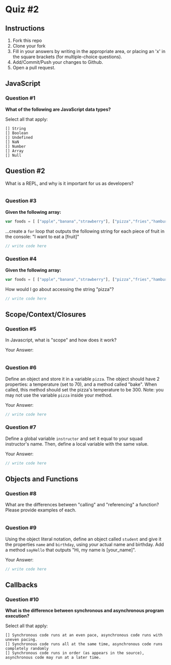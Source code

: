# Quiz #2

## Instructions

1. Fork this repo
2. Clone your fork
3. Fill in your answers by writing in the appropriate area, or placing an 'x' in
the square brackets (for multiple-choice questions).
4. Add/Commit/Push your changes to Github.
5. Open a pull request.

## JavaScript

### Question #1

**What of the following are JavaScript data types?**

Select all that apply:
```
[] String
[] Boolean
[] Undefined
[] NaN
[] Number
[] Array
[] Null
```

## Question #2

What is a REPL, and why is it important for us as developers?

```text

```
### Question #3

**Given the following array:**

```js
var foods = [ ["apple","banana","strawberry"], ["pizza","fries","hamburger"] ];
```

...create a `for` loop that outputs the following string for each piece of fruit in the console: "I want to eat a [fruit]"

```js
// write code here
```

### Question #4

**Given the following array:**

```js
var foods = [ ["apple","banana","strawberry"], ["pizza","fries","hamburger"] ];
```

How would I go about accessing the string "pizza"?

```js
// write code here
```

## Scope/Context/Closures

### Question #5

In Javascript, what is "scope" and how does it work?

Your Answer:
```text
```

### Question #6

Define an object and store it in a variable `pizza`. The object should have 2
properties: a temperature (set to 70), and a method called "bake". When called,
this method should set the pizza's temperature to be 300. Note: you may not use
the variable `pizza` inside your method.

Your Answer:
```js
// write code here
```

### Question #7

Define a global variable `instructor` and set it equal to your squad instructor's name. Then, define a local variable with the same value.

Your Answer:
```js
// write code here
```

## Objects and Functions

### Question #8

What are the differences between "calling" and "referencing" a function? Please provide examples of each.

```text

```
### Question #9

Using the object literal notation, define an object called `student` and give it the properties `name` and `birthday`, using *your* actual name and birthday. Add a method `sayHello` that outputs "Hi, my name is [your_name]".

Your Answer:
```js
// write code here
```

## Callbacks

### Question #10

**What is the difference between synchronous and asynchronous program execution?**

Select all that apply:
```
[] Synchronous code runs at an even pace, asynchronous code runs with uneven pacing.
[] Synchronous code runs all at the same time, asynchronous code runs completely randomly
[] Synchronous code runs in order (as appears in the source), asynchronous code may run at a later time.
```
